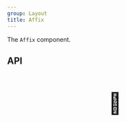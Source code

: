 ```yaml
---
group: Layout
title: Affix
---
```


The `Affix` component.

## API

<div style="padding: 40px 0;font-size: 48px; text-align: center;">🚧</div>
